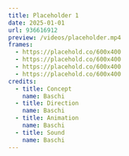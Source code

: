 ```yaml
---
title: Placeholder 1
date: 2025-01-01
url: 936616912
preview: /videos/placeholder.mp4
frames:
  - https://placehold.co/600x400
  - https://placehold.co/600x400
  - https://placehold.co/600x400
  - https://placehold.co/600x400
credits:
  - title: Concept
    name: Baschi
  - title: Direction
    name: Baschi
  - title: Animation
    name: Baschi
  - title: Sound
    name: Baschi
---
```

